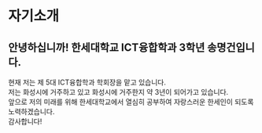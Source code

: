 # 자기소개

## 안녕하십니까! 한세대학교 ICT융합학과 3학년 송명건입니다.   

현재 저는 제 5대 ICT융합학과 학회장을 맡고 있습니다.   
저는 화성시에 거주하고 있고 화성시에 거주한지 약 3년이 되어가고 있습니다.   
앞으로 저의 미래를 위해 한세대학교에서 열심히 공부하여 자랑스러운 한세인이 되도록 노력하겠습니다.   
감사합니다!
